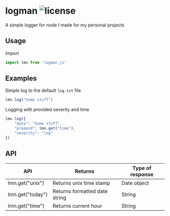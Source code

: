 # logman <img src="https://shields.io/github/license/tzwel/logman" alt="license" />
A simple logger for node I made for my personal projects

## Usage
Import
```js
import lmn from 'logman.js'
```

## Examples

Simple log to the default `log.txt` file
```js
lmn.log("Some stuff")
``` 

Logging with provided severity and time
```js
lmn.log({
    "data": "Some stuff",
    "prepend": lmn.get("time"),
    "severity": "log"
})
```

## API
| API | Returns | Type of response |
| ---- | --- | --- |
| lmn.get("unix") | Returns unix time stamp | Date object |
| lmn.get("today") | Returns formatted date string | String |
| lmn.get("time") | Returns current hour | String |
